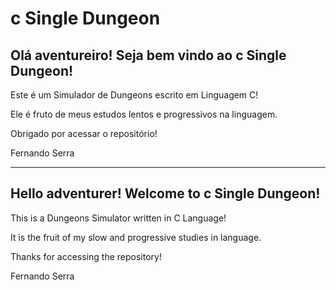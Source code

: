 # c Single Dungeon
## Olá aventureiro! Seja bem vindo ao c Single Dungeon!

Este é um Simulador de Dungeons escrito em Linguagem C!

Ele é fruto de meus estudos lentos e progressivos na linguagem.

Obrigado por acessar o repositório!

Fernando Serra

---
## Hello adventurer! Welcome to c Single Dungeon!

This is a Dungeons Simulator written in C Language!

It is the fruit of my slow and progressive studies in language.

Thanks for accessing the repository!

Fernando Serra